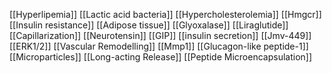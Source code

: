 [[Hyperlipemia]]
[[Lactic acid bacteria]]
[[Hypercholesterolemia]]
[[Hmgcr]]
[[Insulin resistance]]
[[Adipose tissue]]
[[Glyoxalase]]
[[Liraglutide]]
[[Capillarization]]
[[Neurotensin]]
[[GIP]]
[[insulin secretion]]
[[Jmv-449]]
[[ERK1/2]]
[[Vascular Remodelling]]
[[Mmp1]]
[[Glucagon-like peptide-1]]
[[Microparticles]]
[[Long-acting Release]]
[[Peptide Microencapsulation]]
